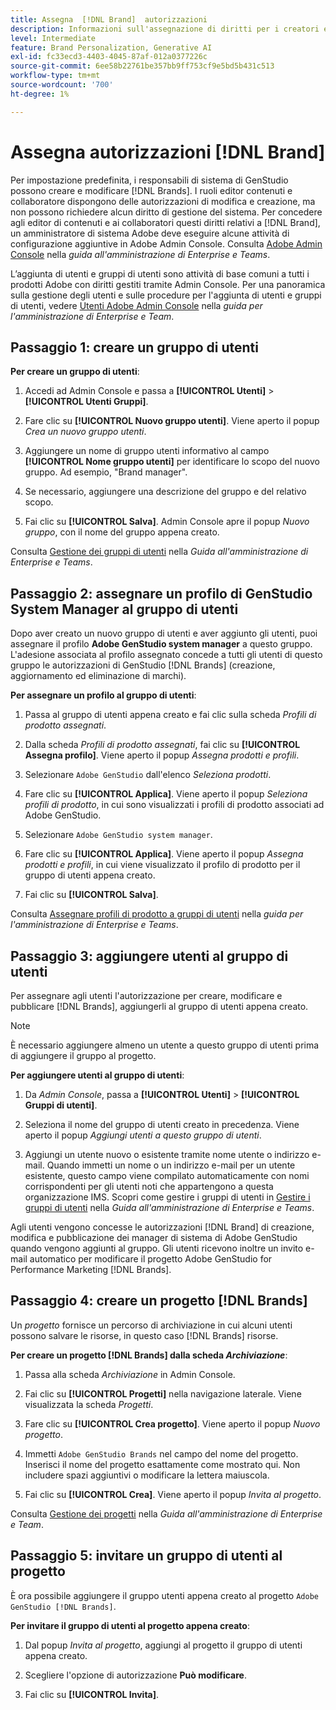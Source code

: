```yaml
---
title: Assegna  [!DNL Brand]  autorizzazioni
description: Informazioni sull'assegnazione di diritti per i creatori e gli editor di GenStudio for Performance Marketing [!DNL Brand] .
level: Intermediate
feature: Brand Personalization, Generative AI
exl-id: fc33ecd3-4403-4045-87af-012a0377226c
source-git-commit: 6ee58b22761be357bb9ff753cf9e5bd5b431c513
workflow-type: tm+mt
source-wordcount: '700'
ht-degree: 1%

---
```


# Assegna autorizzazioni [!DNL Brand]

Per impostazione predefinita, i responsabili di sistema di GenStudio possono creare e modificare [!DNL Brands]. I ruoli editor contenuti e collaboratore dispongono delle autorizzazioni di modifica e creazione, ma non possono richiedere alcun diritto di gestione del sistema. Per concedere agli editor di contenuti e ai collaboratori questi diritti relativi a [!DNL Brand], un amministratore di sistema Adobe deve eseguire alcune attività di configurazione aggiuntive in Adobe Admin Console. Consulta [Adobe Admin Console](https://helpx.adobe.com/enterprise/using/admin-console.html#Overview) nella _guida all&#39;amministrazione di Enterprise e Teams_.

L’aggiunta di utenti e gruppi di utenti sono attività di base comuni a tutti i prodotti Adobe con diritti gestiti tramite Admin Console. Per una panoramica sulla gestione degli utenti e sulle procedure per l&#39;aggiunta di utenti e gruppi di utenti, vedere [Utenti Adobe Admin Console](https://helpx.adobe.com/it/enterprise/using/users.html) nella _guida per l&#39;amministrazione di Enterprise e Team_.

## Passaggio 1: creare un gruppo di utenti

**Per creare un gruppo di utenti**:

1. Accedi ad Admin Console e passa a **[!UICONTROL Utenti]** > **[!UICONTROL Utenti Gruppi]**.

1. Fare clic su **[!UICONTROL Nuovo gruppo utenti]**. Viene aperto il popup _Crea un nuovo gruppo utenti_.

1. Aggiungere un nome di gruppo utenti informativo al campo **[!UICONTROL Nome gruppo utenti]** per identificare lo scopo del nuovo gruppo. Ad esempio, &quot;Brand manager&quot;.

1. Se necessario, aggiungere una descrizione del gruppo e del relativo scopo.

1. Fai clic su **[!UICONTROL Salva]**. Admin Console apre il popup _Nuovo gruppo_, con il nome del gruppo appena creato.

Consulta [Gestione dei gruppi di utenti](https://helpx.adobe.com/it/enterprise/using/user-groups.html) nella _Guida all&#39;amministrazione di Enterprise e Teams_.

## Passaggio 2: assegnare un profilo di GenStudio System Manager al gruppo di utenti

Dopo aver creato un nuovo gruppo di utenti e aver aggiunto gli utenti, puoi assegnare il profilo **Adobe GenStudio system manager** a questo gruppo. L&#39;adesione associata al profilo assegnato concede a tutti gli utenti di questo gruppo le autorizzazioni di GenStudio [!DNL Brands] (creazione, aggiornamento ed eliminazione di marchi).

**Per assegnare un profilo al gruppo di utenti**:

1. Passa al gruppo di utenti appena creato e fai clic sulla scheda _Profili di prodotto assegnati_.

1. Dalla scheda _Profili di prodotto assegnati_, fai clic su **[!UICONTROL Assegna profilo]**. Viene aperto il popup _Assegna prodotti e profili_.

1. Selezionare `Adobe GenStudio` dall&#39;elenco _Seleziona prodotti_.

1. Fare clic su **[!UICONTROL Applica]**. Viene aperto il popup _Seleziona profili di prodotto_, in cui sono visualizzati i profili di prodotto associati ad Adobe GenStudio.

1. Selezionare `Adobe GenStudio system manager`.

1. Fare clic su **[!UICONTROL Applica]**. Viene aperto il popup _Assegna prodotti e profili_, in cui viene visualizzato il profilo di prodotto per il gruppo di utenti appena creato.

1. Fai clic su **[!UICONTROL Salva]**.

Consulta [Assegnare profili di prodotto a gruppi di utenti](https://helpx.adobe.com/it/enterprise/using/user-groups.html) nella _guida per l&#39;amministrazione di Enterprise e Teams_.

## Passaggio 3: aggiungere utenti al gruppo di utenti

Per assegnare agli utenti l&#39;autorizzazione per creare, modificare e pubblicare [!DNL Brands], aggiungerli al gruppo di utenti appena creato.

>[!NOTE]
>
>È necessario aggiungere almeno un utente a questo gruppo di utenti prima di aggiungere il gruppo al progetto.

**Per aggiungere utenti al gruppo di utenti**:

1. Da _Admin Console_, passa a **[!UICONTROL Utenti]** > **[!UICONTROL Gruppi di utenti]**.

1. Seleziona il nome del gruppo di utenti creato in precedenza. Viene aperto il popup _Aggiungi utenti a questo gruppo di utenti_.

1. Aggiungi un utente nuovo o esistente tramite nome utente o indirizzo e-mail. Quando immetti un nome o un indirizzo e-mail per un utente esistente, questo campo viene compilato automaticamente con nomi corrispondenti per gli utenti noti che appartengono a questa organizzazione IMS. Scopri come gestire i gruppi di utenti in [Gestire i gruppi di utenti](https://helpx.adobe.com/it/enterprise/using/user-groups.html) nella _Guida all&#39;amministrazione di Enterprise e Teams_.

Agli utenti vengono concesse le autorizzazioni [!DNL Brand] di creazione, modifica e pubblicazione dei manager di sistema di Adobe GenStudio quando vengono aggiunti al gruppo. Gli utenti ricevono inoltre un invito e-mail automatico per modificare il progetto Adobe GenStudio for Performance Marketing [!DNL Brands].

## Passaggio 4: creare un progetto [!DNL Brands]

Un _progetto_ fornisce un percorso di archiviazione in cui alcuni utenti possono salvare le risorse, in questo caso [!DNL Brands] risorse.

**Per creare un progetto [!DNL Brands] dalla scheda _Archiviazione_**:

1. Passa alla scheda _Archiviazione_ in Admin Console.

1. Fai clic su **[!UICONTROL Progetti]** nella navigazione laterale. Viene visualizzata la scheda _Progetti_.

1. Fare clic su **[!UICONTROL Crea progetto]**. Viene aperto il popup _Nuovo progetto_.

1. Immetti `Adobe GenStudio Brands` nel campo del nome del progetto. Inserisci il nome del progetto esattamente come mostrato qui. Non includere spazi aggiuntivi o modificare la lettera maiuscola.

1. Fai clic su **[!UICONTROL Crea]**. Viene aperto il popup _Invita al progetto_.

Consulta [Gestione dei progetti](https://helpx.adobe.com/enterprise/using/projects-in-business-storage.html) nella _Guida all&#39;amministrazione di Enterprise e Team_.

## Passaggio 5: invitare un gruppo di utenti al progetto

È ora possibile aggiungere il gruppo utenti appena creato al progetto `Adobe GenStudio [!DNL Brands]`.

**Per invitare il gruppo di utenti al progetto appena creato**:

1. Dal popup _Invita al progetto_, aggiungi al progetto il gruppo di utenti appena creato.

1. Scegliere l&#39;opzione di autorizzazione **Può modificare**.

1. Fai clic su **[!UICONTROL Invita]**.
